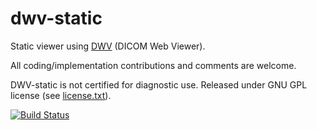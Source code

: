 dwv-static
==========

Static viewer using [DWV](https://github.com/ivmartel/dwv) (DICOM Web Viewer).

All coding/implementation contributions and comments are welcome.

DWV-static is not certified for diagnostic use. Released under GNU GPL license (see [license.txt](license.txt)).

[![Build Status](https://travis-ci.org/ivmartel/dwv-static.svg?branch=master)](https://travis-ci.org/ivmartel/dwv-static) 